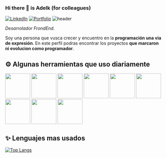 ### Hi there 👋 is Adelk (for colleagues)

[![LinkedIn](https://img.shields.io/badge/-LinkedIn-blue?style=for-the-badge&logo=linkedin&logoColor=white)](https://www.linkedin.com/in/molinari-adelquis/)
[![Portfolio](https://img.shields.io/badge/-Portfolio-white?style=for-the-badge&logo=googlechrome&logoColor=black)](##)
![header](https://user-images.githubusercontent.com/66643930/144767682-a0d7cbda-8f37-4191-ac51-a80b8657f030.jpg)


_Desarrolador FrondEnd._ 

Soy una persona que vusca crecer y encuentro en la **programación una via de expresión**. En este perfil podras encontrar los proyectos **que marcaron ni evolucion como programador**.

## ⚙️ Algunas herramientas que uso diariamente
<img src=/icons/vsc.png height=80></img>
<img src=/icons/react.png height=80></img>
<img src=/icons/sc.png height=80></img>
<img src=/icons/js.png height=80></img>
<img src=/icons/npm.png height=80></img>
<img src=/icons/node.svg height=80></img>
<img src=/icons/csshtml.png height=80></img>
<img src=/icons/vercel.png height=80></img>
<img src=/icons/heroku1.png height=80></img>
## ✨ Lenguajes mas usados
[![Top Langs](https://github-readme-stats.vercel.app/api/top-langs/?username=JuanStromanIlz&layout=compact&hide_title=true&theme=dark)](https://github.com/JuanStromanIlz/github-readme-stats)
<!--
**adelquis-molinari/adelquis-molinari** is a ✨ _special_ ✨ repository because its `README.md` (this file) appears on your GitHub profile.

Here are some ideas to get you started:

- 🔭 I’m currently working on ...
- 🌱 I’m currently learning ...
- 👯 I’m looking to collaborate on ...
- 🤔 I’m looking for help with ...
- 💬 Ask me about ...
- 📫 How to reach me: ...
- 😄 Pronouns: ...
- ⚡ Fun fact: ...
-->
